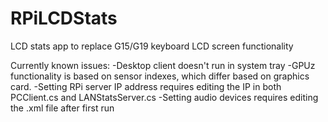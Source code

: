 # RPiLCDStats
LCD stats app to replace G15/G19 keyboard LCD screen functionality

Currently known issues:
-Desktop client doesn't run in system tray
-GPUz functionality is based on sensor indexes, which differ based on graphics card.
-Setting RPi server IP address requires editing the IP in both PCClient.cs and LANStatsServer.cs
-Setting audio devices requires editing the .xml file after first run
